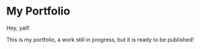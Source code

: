 # My Portfolio

Hey, yall!

This is my portfolio, a work still in progress, but it is ready to be published!

